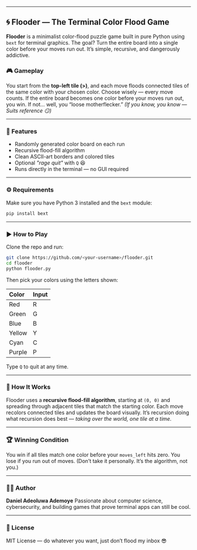 
---

## 🌀 Flooder — The Terminal Color Flood Game

**Flooder** is a minimalist color-flood puzzle game built in pure Python using `bext` for terminal graphics.
The goal? Turn the entire board into a single color before your moves run out.
It’s simple, recursive, and dangerously addictive.

### 🎮 Gameplay

You start from the **top-left tile (>)**, and each move floods connected tiles of the same color with your chosen color.
Choose wisely — every move counts.
If the entire board becomes one color before your moves run out, you win.
If not... well, you “loose motherflecker.” *(If you know, you know — Suits reference 😏)*

---

### 🧱 Features

* Randomly generated color board on each run
* Recursive flood-fill algorithm
* Clean ASCII-art borders and colored tiles
* Optional *"rage quit"* with `Q` 😆
* Runs directly in the terminal — no GUI required

---

### ⚙️ Requirements

Make sure you have Python 3 installed and the `bext` module:

```bash
pip install bext
```

---

### ▶️ How to Play

Clone the repo and run:

```bash
git clone https://github.com/<your-username>/flooder.git
cd flooder
python flooder.py
```

Then pick your colors using the letters shown:

| Color  | Input |
| :----- | :---- |
| Red    | R     |
| Green  | G     |
| Blue   | B     |
| Yellow | Y     |
| Cyan   | C     |
| Purple | P     |

Type `Q` to quit at any time.

---

### 🧠 How It Works

Flooder uses a **recursive flood-fill algorithm**, starting at `(0, 0)` and spreading through adjacent tiles that match the starting color.
Each move recolors connected tiles and updates the board visually.
It’s recursion doing what recursion does best — *taking over the world, one tile at a time.*

---

### 🏆 Winning Condition

You win if all tiles match one color before your `moves_left` hits zero.
You lose if you run out of moves. (Don’t take it personally. It’s the algorithm, not you.)

---

### 🧑‍💻 Author

**Daniel Adeoluwa Ademoye**
Passionate about computer science, cybersecurity, and building games that prove terminal apps can still be cool.

---

### 📜 License

MIT License — do whatever you want, just don’t flood my inbox 😎
